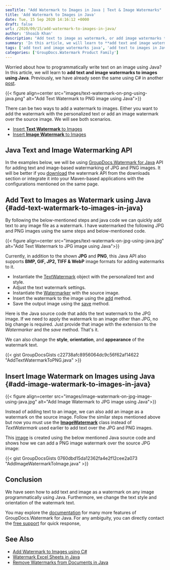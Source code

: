 ```yaml
---
seoTitle: "Add Watermark to Images in Java | Text & Image Watermarks"
title: 'Add Watermark to Images in Java'
date: Tue, 15 Sep 2020 14:16:12 +0000
draft: false
url: /2020/09/15/add-watermark-to-images-in-java/
author: 'Shoaib Khan'
description: "Add text to image as watermark, or add image watermarks to JPG, WebP, PNG, BMP images using Java Watermarking API by GroupDocs."
summary: 'In this article, we will learn to **add text and image watermarks to images using Java**. There can be two ways to add watermark to images. Either you want to add the watermark with the personalized text or add an image watermark over the source image. We will see both scenarios. Currently, in addition to the JPG and PNG, this Java API supports BMP, GIF, JP2, TIFF & WebP image formats for adding watermarks on it. We can also change the style, orientation, and appearance of the watermark text.'
tags: ['add text and image watermarks java', 'add text to images in Java', 'image watermarks in Java', 'text watermarks in Java']
categories: ['GroupDocs.Watermark Product Family']
---
```


Worried about how to programmatically write text on an image using Java? In this article, we will learn to **add text and image watermarks to images using Java**. Previously, we have already seen the same using C# in another [post][1].



{{< figure align=center src="images/text-watermark-on-png-using-java.png" alt="Add Text Watermark to PNG image using Java">}}


There can be two ways to add a watermark to images. Either you want to add the watermark with the personalized text or add an image watermark over the source image. We will see both scenarios.

*   [Insert **Text Watermark** to Images][2]
*   [Insert **Image Watermark** to Images][3]

## Java Text and Image Watermarking API

In the examples below, we will be using [GroupDocs.Watermark for Java][4] API for adding text and image-based watermarking of JPG and PNG images. It will be better if you [download][5] the watermark API from the downloads section or integrate it into your Maven-based applications with the configurations mentioned on the same page.

## Add Text to Images as Watermark using Java {#add-text-watermark-to-images-in-java}

By following the below-mentioned steps and java code we can quickly add text to any image file as a watermark. I have watermarked the following JPG and PNG images using the same steps and below-mentioned code.



{{< figure align=center src="images/text-watermark-on-jpg-using-java.jpg" alt="Add Text Watermark to JPG image using Java">}}


Currently, in addition to the shown **JPG** and **PNG**, this Java API also supports **BMP, GIF, JP2, TIFF & WebP** image formats for adding watermarks to it.

*   Instantiate the [TextWatermark][6] object with the personalized text and style.
*   Adjust the text watermark settings.
*   Instantiate the [Watermarker][7] with the source image.
*   Insert the watermark to the image using the [add][8] method.
*   Save the output image using the [save][9] method.

Here is the Java source code that adds the text watermark to the JPG image. If we need to apply the watermark to an image other than JPG, no big change is required. Just provide that image with the extension to the _Watermarker_ and the _save_ method. That's it.

We can also change the **style**, **orientation**, and **appearance** of the watermark text.

{{< gist GroupDocsGists c22738afc8956064dc9c56f62af14622 "AddTextWatermarkToPNG.java" >}}

## Insert Image Watermark on Images using Java {#add-image-watermark-to-images-in-java}



{{< figure align=center src="images/image-watermark-on-jpg-image-using-java.jpg" alt="Add Image Watermark to JPG image using Java">}}


Instead of adding text to an image, we can also add an image as a watermark on the source image. Follow the similar steps mentioned above but now you must use the **[ImageWatermark][10]** class instead of _TextWatermark_ used earlier to add text over the JPG and PNG images.

This [image][11] is created using the below mentioned Java source code and shows how we can add a PNG image watermark over the source JPG image:

{{< gist GroupDocsGists 0760dbd15da12362fa4e2f12cee2a073 "AddImageWatermarkToImage.java" >}}

## Conclusion

We have seen how to add text and image as a watermark on any image programmatically using Java. Furthermore, we change the text style and orientation of the watermark text.

You may explore the [documentation][12] for many more features of GroupDocs.Watermark for Java. For any ambiguity, you can directly contact the [free support][13] for quick response,

## See Also

*   [Add Watermark to Images using C#][14]
*   [Watermark Excel Sheets in Java][15]
*   [Remove Watermarks from Documents in Java][16]







[1]: https://blog.groupdocs.com/2019/10/21/add-watermark-to-images-using-csharp-dotnet-api/
[2]: https://blog.groupdocs.com/2020/09/15/add-watermark-to-images-in-java/#add-text-watermark-to-images-in-java
[3]: https://blog.groupdocs.com/2020/09/15/add-watermark-to-images-in-java/#add-image-watermark-to-images-in-java
[4]: https://products.groupdocs.com/watermark/java
[5]: https://downloads.groupdocs.com/watermark/java
[6]: https://apireference.groupdocs.com/watermark/java/com.groupdocs.watermark.watermarks/TextWatermark
[7]: https://apireference.groupdocs.com/watermark/java/com.groupdocs.watermark/Watermarker
[8]: https://apireference.groupdocs.com/watermark/java/com.groupdocs.watermark/Watermarker#add(com.groupdocs.watermark.Watermark)
[9]: https://apireference.groupdocs.com/watermark/java/com.groupdocs.watermark/Watermarker#save(java.lang.String)
[10]: https://apireference.groupdocs.com/watermark/java/com.groupdocs.watermark.watermarks/ImageWatermark
[11]: https://blog.groupdocs.com/wp-content/uploads/sites/4/2020/09/image-watermark-on-jpg-image-using-java.jpg
[12]: https://docs.groupdocs.com/watermark/java/
[13]: https://forum.groupdocs.com/c/watermark
[14]: https://blog.groupdocs.com/2020/12/20/add-watermark-to-images-using-csharp-dotnet/
[15]: https://blog.groupdocs.com/2021/11/10/watermark-excel-sheets-in-java/
[16]: https://blog.groupdocs.com/2020/11/30/find-and-remove-watermarks-from-documents-in-java/

